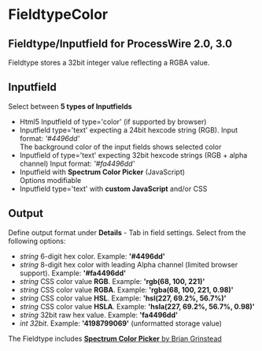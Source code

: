 FieldtypeColor
=====================

## Fieldtype/Inputfield for ProcessWire 2.0, 3.0

Fieldtype stores a 32bit integer value reflecting a RGBA value.

## Inputfield  
Select between **5 types of Inputfields** 
 
+ Html5 Inputfield of type='color' (if supported by browser)   
+ Inputfield type='text' expecting a 24bit hexcode string (RGB). Input format: *'#4496dd'*  
The background color of the input fields shows selected color
+ Inputfield of type='text' expecting 32bit hexcode strings (RGB + alpha channel) Input format: *'#fa4496dd'*  
+ Inputfield with **Spectrum Color Picker** (JavaScript)  
Options modifiable
+ Inputfield type='text' with **custom JavaScript** and/or CSS


## Output

Define output format under **Details** - Tab in field settings. Select from the following options:

+ *string* 6-digit hex color. Example: **'#4496dd'**
+ *string* 8-digit hex color with leading Alpha channel (limited browser support).	 Example: **'#fa4496dd'**
+ *string* CSS color value **RGB**. Example: **'rgb(68, 100, 221)'**
+ *string* CSS color value **RGBA**. Example: **'rgba(68, 100, 221, 0.98)'**
+ *string* CSS color value **HSL**. Example: **'hsl(227, 69.2%, 56.7%)'**
+ *string* CSS color value **HSLA**. Example: **'hsla(227, 69.2%, 56.7%, 0.98)'**
+ *string* 32bit raw hex value. Example: **'fa4496dd'**
+ *int 32bit*. Example: **'4198799069'** (unformatted storage value)
		
		
The Fieldtype includes
[**Spectrum Color Picker** by Brian Grinstead](https://github.com/bgrins/spectrum)
